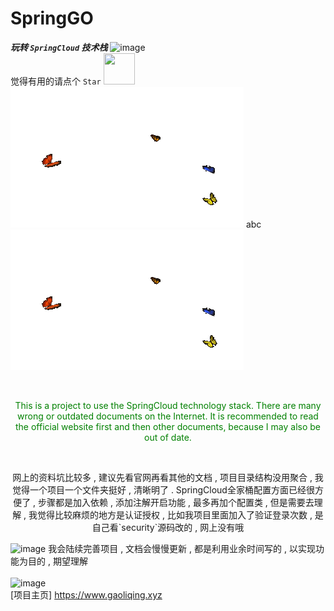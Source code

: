 # SpringGO
***玩转 `SpringCloud` 技术栈*** 
![image](https://img.shields.io/badge/language-java-green.svg)
<br/>
觉得有用的请点个 `Star`  <img src="https://www.gaoliqing.xyz/images/2020/03/f25455ccc0214037b105dc90228daef7.gif" width="50" height="50" alt=""/>
![add image](https://github.com/gaoliqing/images/raw/master/dhbgi.gif)
abc
![](https://github.com/gaoliqing/images/raw/master/dhbgi.gif)

<br/>
<p align="center" style="color: green">
This is a project to use the SpringCloud technology stack.
There are many wrong or outdated documents on the Internet. 
It is recommended to read the official website first and then other documents, because I may also be out of date.
</p>
<br/>

<p align="center">
网上的资料坑比较多 , 建议先看官网再看其他的文档 , 项目目录结构没用聚合 , 我觉得一个项目一个文件夹挺好 , 清晰明了 .
SpringCloud全家桶配置方面已经很方便了 , 步骤都是加入依赖 , 添加注解开启功能 , 最多再加个配置类 , 但是需要去理解 , 
我觉得比较麻烦的地方是认证授权 , 比如我项目里面加入了验证登录次数 , 是自己看`security`源码改的 , 网上没有哦
</p>

![image](https://www.gaoliqing.xyz/images/2020/03/4ffd2dcd24c5421d95d438a9a3f987c7.jpg)
我会陆续完善项目 , 文档会慢慢更新 , 都是利用业余时间写的 , 以实现功能为目的 , 期望理解
<br/>
<br/>
![image](https://img.shields.io/static/v1?label=Project&message=PageHome&color=brightgreen)
<br/>
[项目主页] https://www.gaoliqing.xyz

